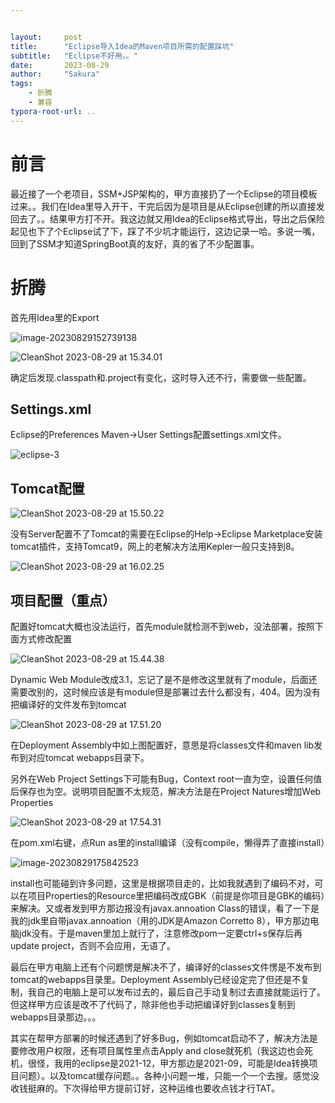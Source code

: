 ```yaml
---


layout:     post
title:      "Eclipse导入Idea的Maven项目所需的配置踩坑"
subtitle:   "Eclipse不好用。。"
date:       2023-08-29
author:     "Sakura"
tags:
    - 折腾
    - 兼容
typora-root-url: ..
---
```

# 前言

最近接了一个老项目，SSM+JSP架构的，甲方直接扔了一个Eclipse的项目模板过来。。我们在Idea里导入开干，干完后因为是项目是从Eclipse创建的所以直接发回去了。。结果甲方打不开。我这边就又用Idea的Eclipse格式导出，导出之后保险起见也下了个Eclipse试了下，踩了不少坑才能运行，这边记录一哈。多说一嘴，回到了SSM才知道SpringBoot真的友好，真的省了不少配置事。

# 折腾

首先用Idea里的Export

![image-20230829152739138](/img/eclipse-1.png)

![CleanShot 2023-08-29 at 15.34.01](/img/eclipse-2.png)

确定后发现.classpath和.project有变化，这时导入还不行，需要做一些配置。

## Settings.xml

Eclipse的Preferences Maven->User Settings配置settings.xml文件。

![eclipse-3](/img/eclipse-3.png)

## Tomcat配置

![CleanShot 2023-08-29 at 15.50.22](/img/eclipse-4.png)

没有Server配置不了Tomcat的需要在Eclipse的Help->Eclipse Marketplace安装tomcat插件，支持Tomcat9，网上的老解决方法用Kepler一般只支持到8。

![CleanShot 2023-08-29 at 16.02.25](/img/eclipse-5.png)

## 项目配置（重点）

配置好tomcat大概也没法运行，首先module就检测不到web，没法部署，按照下面方式修改配置

![CleanShot 2023-08-29 at 15.44.38](/img/eclipse-6.png)

Dynamic Web Module改成3.1，忘记了是不是修改这里就有了module，后面还需要改别的，这时候应该是有module但是部署过去什么都没有，404。因为没有把编译好的文件发布到tomcat

![CleanShot 2023-08-29 at 17.51.20](/img/eclipse-7.png)

在Deployment Assembly中如上图配置好，意思是将classes文件和maven lib发布到对应tomcat webapps目录下。

另外在Web Project Settings下可能有Bug，Context root一直为空，设置任何值后保存也为空。说明项目配置不太规范，解决方法是在Project Natures增加Web Properties

![CleanShot 2023-08-29 at 17.54.31](/img/eclipse-8.png)

在pom.xml右键，点Run as里的install编译（没有compile，懒得弄了直接install）

![image-20230829175842523](/img/eclipse-9.png)

install也可能碰到许多问题，这里是根据项目走的，比如我就遇到了编码不对，可以在项目Properties的Resource里把编码改成GBK（前提是你项目是GBK的编码）来解决。又或者发到甲方那边报没有javax.annoation Class的错误，看了一下是我的jdk里自带javax.annoation（用的JDK是Amazon Corretto 8），甲方那边电脑jdk没有。于是maven里加上就行了，注意修改pom一定要ctrl+s保存后再update project，否则不会应用，无语了。

最后在甲方电脑上还有个问题愣是解决不了，编译好的classes文件愣是不发布到tomcat的webapps目录里。Deployment Assembly已经设定完了但还是不复制，我自己的电脑上是可以发布过去的，最后自己手动复制过去直接就能运行了。但这样甲方应该是改不了代码了，除非他也手动把编译好到classes复制到webapps目录那边。。。

其实在帮甲方部署的时候还遇到了好多Bug，例如tomcat启动不了，解决方法是要修改用户权限，还有项目属性里点击Apply and close就死机（我这边也会死机，很怪，我用的eclipse是2021-12，甲方那边是2021-09，可能是Idea转换项目问题）。以及tomcat缓存问题。。各种小问题一堆，只能一个一个去搜。感觉没收钱挺麻的。下次得给甲方提前订好，这种运维也要收点钱才行TAT。
